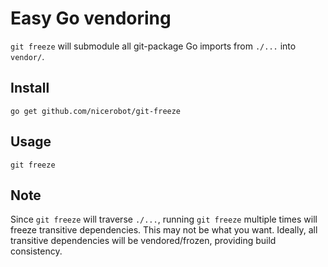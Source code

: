 # Easy Go vendoring

`git freeze` will submodule all git-package Go imports from `./...` into `vendor/`.

## Install

    go get github.com/nicerobot/git-freeze

## Usage

    git freeze

## Note

Since `git freeze` will traverse `./...`, running `git freeze` multiple times will freeze transitive dependencies. This may not be what you want. Ideally, all transitive dependencies will be vendored/frozen, providing build consistency.
